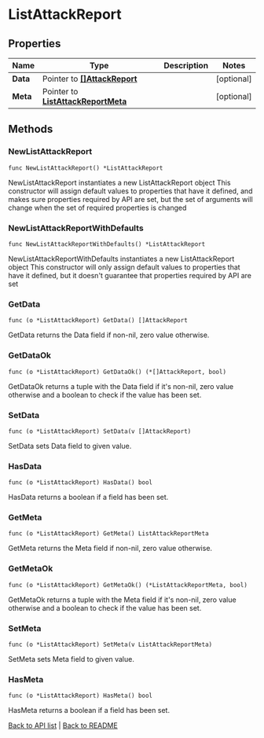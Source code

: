# ListAttackReport

## Properties

Name | Type | Description | Notes
------------ | ------------- | ------------- | -------------
**Data** | Pointer to [**[]AttackReport**](AttackReport.md) |  | [optional] 
**Meta** | Pointer to [**ListAttackReportMeta**](ListAttackReportMeta.md) |  | [optional] 

## Methods

### NewListAttackReport

`func NewListAttackReport() *ListAttackReport`

NewListAttackReport instantiates a new ListAttackReport object
This constructor will assign default values to properties that have it defined,
and makes sure properties required by API are set, but the set of arguments
will change when the set of required properties is changed

### NewListAttackReportWithDefaults

`func NewListAttackReportWithDefaults() *ListAttackReport`

NewListAttackReportWithDefaults instantiates a new ListAttackReport object
This constructor will only assign default values to properties that have it defined,
but it doesn't guarantee that properties required by API are set

### GetData

`func (o *ListAttackReport) GetData() []AttackReport`

GetData returns the Data field if non-nil, zero value otherwise.

### GetDataOk

`func (o *ListAttackReport) GetDataOk() (*[]AttackReport, bool)`

GetDataOk returns a tuple with the Data field if it's non-nil, zero value otherwise
and a boolean to check if the value has been set.

### SetData

`func (o *ListAttackReport) SetData(v []AttackReport)`

SetData sets Data field to given value.

### HasData

`func (o *ListAttackReport) HasData() bool`

HasData returns a boolean if a field has been set.

### GetMeta

`func (o *ListAttackReport) GetMeta() ListAttackReportMeta`

GetMeta returns the Meta field if non-nil, zero value otherwise.

### GetMetaOk

`func (o *ListAttackReport) GetMetaOk() (*ListAttackReportMeta, bool)`

GetMetaOk returns a tuple with the Meta field if it's non-nil, zero value otherwise
and a boolean to check if the value has been set.

### SetMeta

`func (o *ListAttackReport) SetMeta(v ListAttackReportMeta)`

SetMeta sets Meta field to given value.

### HasMeta

`func (o *ListAttackReport) HasMeta() bool`

HasMeta returns a boolean if a field has been set.


[Back to API list](../README.md#documentation-for-api-endpoints) | [Back to README](../README.md)
